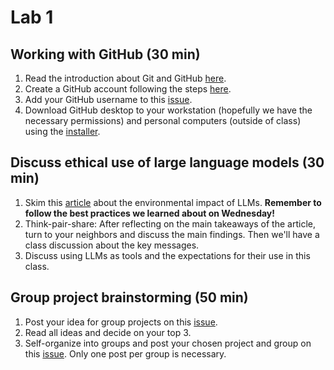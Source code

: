 # Lab 1

## Working with GitHub (30 min)
1) Read the introduction about Git and GitHub [here](https://docs.github.com/en/get-started/start-your-journey/about-github-and-git).
2) Create a GitHub account following the steps [here](https://docs.github.com/en/get-started/start-your-journey/creating-an-account-on-github).
3) Add your GitHub username to this [issue](https://github.com/Analytical-Workflows-for-Earth-Science/Sp2025/issues/1).
4) Download GitHub desktop to your workstation (hopefully we have the necessary permissions) and personal computers (outside of class) using the [installer](https://desktop.github.com/download/).

## Discuss ethical use of large language models (30 min)
1) Skim this [article](https://github.com/Analytical-Workflows-for-Earth-Science/Sp2025/blob/main/Readings/Ren%20et%20al.%20-%202024%20-%20Reconciling%20the%20contrasting%20narratives%20on%20the%20envi.pdf) about the environmental impact of LLMs. **Remember to follow the best practices we learned about on Wednesday!**
2) Think-pair-share: After reflecting on the main takeaways of the article, turn to your neighbors and discuss the main findings. Then we'll have a class discussion about the key messages.
3) Discuss using LLMs as tools and the expectations for their use in this class.

## Group project brainstorming (50 min)
1) Post your idea for group projects on this [issue](https://github.com/Analytical-Workflows-for-Earth-Science/Sp2025/issues/2).
2) Read all ideas and decide on your top 3.
3) Self-organize into groups and post your chosen project and group on this [issue](https://github.com/Analytical-Workflows-for-Earth-Science/Sp2025/issues/3). Only one post per group is necessary.
